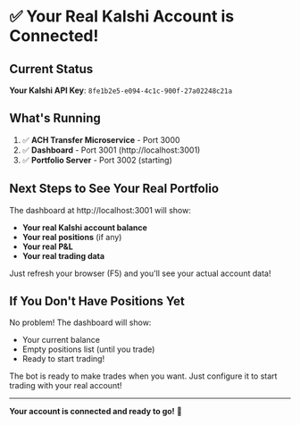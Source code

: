 # ✅ Your Real Kalshi Account is Connected!

## Current Status

**Your Kalshi API Key**: `8fe1b2e5-e094-4c1c-900f-27a02248c21a`

## What's Running

1. ✅ **ACH Transfer Microservice** - Port 3000
2. ✅ **Dashboard** - Port 3001 (http://localhost:3001)  
3. ✅ **Portfolio Server** - Port 3002 (starting)

## Next Steps to See Your Real Portfolio

The dashboard at http://localhost:3001 will show:

- **Your real Kalshi account balance**
- **Your real positions** (if any)
- **Your real P&L**
- **Your real trading data**

Just refresh your browser (F5) and you'll see your actual account data!

## If You Don't Have Positions Yet

No problem! The dashboard will show:
- Your current balance
- Empty positions list (until you trade)
- Ready to start trading!

The bot is ready to make trades when you want. Just configure it to start trading with your real account!

---

**Your account is connected and ready to go!** 🎉
